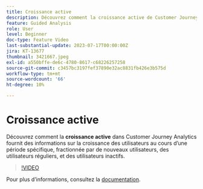 ```yaml
---
title: Croissance active
description: Découvrez comment la croissance active de Customer Journey Analytics fournit des informations sur la croissance des utilisateurs au cours d’une période spécifique, fractionnée par de nouveaux utilisateurs, réguliers, et inactifs.
feature: Guided Analysis
role: User
level: Beginner
doc-type: Feature Video
last-substantial-update: 2023-07-17T00:00:00Z
jira: KT-13677
thumbnail: 3421667.jpeg
exl-id: a550bffe-de6c-4780-8617-c68226257258
source-git-commit: c3457bc3197fef37890e32ac8831fb426e3b575d
workflow-type: tm+mt
source-wordcount: '66'
ht-degree: 10%

---
```


# Croissance active

Découvrez comment la **croissance active** dans Customer Journey Analytics fournit des informations sur la croissance des utilisateurs au cours d’une période spécifique, fractionnée par de nouveaux utilisateurs, des utilisateurs réguliers, et des utilisateurs inactifs.

>[!VIDEO](https://video.tv.adobe.com/v/3421667/?learn=on)

Pour plus dʼinformations, consultez la [documentation](https://experienceleague.adobe.com/docs/analytics-platform/using/guided-analysis/user-growth/active.html).
